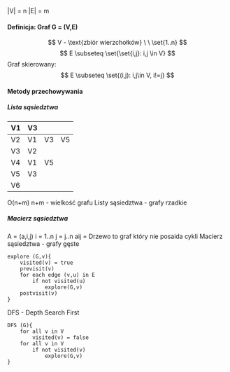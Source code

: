 |V| = n 
|E| = m
#### Definicja: Graf G = (V,E)
$$
	V - \text{zbiór wierzchołków} \ \ \set{1..n}
$$
$$
E \subseteq \set{\set{i,j}: i,j \in V}
$$
$$
$$
Graf skierowany:
$$
E \subseteq \set{(i,j): i,j\in V, i!=j}
$$
#### Metody przechowywania
##### Lista sąsiedztwa

| V1  | V3  |     |     |
| --- | --- | --- | --- |
| V2  | V1  | V3  | V5  |
| V3  | V2  |     |     |
| V4  | V1  | V5  |     |
| V5  | V3  |     |     |
| V6  |     |     |     |
O(n+m)
n+m - wielkość grafu
Listy sąsiedztwa - grafy rzadkie
##### Macierz sąsiedztwa
A = (a,i,j)
i = 1..n
j = j..n
aij = 
Drzewo to graf który nie posaida cykli
Macierz sąsiedztwa - grafy gęste 

```
explore (G,v){
	visited(v) = true
	previsit(v)
	for each edge (v,u) in E
		if not visited(u)
			explore(G,v)
	postvisit(v)
}
```
DFS - Depth Search First
```
DFS (G){
	for all v in V
		visited(v) = false
	for all v in V
		if not visited(v)
			explore(G,v)
}
```


